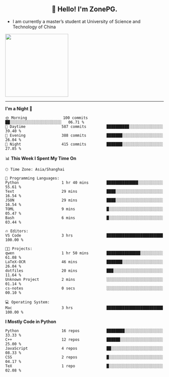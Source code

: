 <h2 align="center">👋 Hello! I'm ZonePG.</h2>

- I am currently a master’s student at University of Science and Technology of China

<img height=200 align="center" src="https://github-readme-stats.vercel.app/api?username=zonepg" />

-------

<!--START_SECTION:waka-->
**I'm a Night 🦉** 

```text
🌞 Morning                100 commits         ██░░░░░░░░░░░░░░░░░░░░░░░   06.71 % 
🌆 Daytime                587 commits         ██████████░░░░░░░░░░░░░░░   39.40 % 
🌃 Evening                388 commits         ███████░░░░░░░░░░░░░░░░░░   26.04 % 
🌙 Night                  415 commits         ███████░░░░░░░░░░░░░░░░░░   27.85 % 
```


📊 **This Week I Spent My Time On** 

```text
🕑︎ Time Zone: Asia/Shanghai

💬 Programming Languages: 
Python                   1 hr 40 mins        ██████████████░░░░░░░░░░░   55.61 % 
Text                     29 mins             ████░░░░░░░░░░░░░░░░░░░░░   16.54 % 
JSON                     29 mins             ████░░░░░░░░░░░░░░░░░░░░░   16.54 % 
TOML                     9 mins              █░░░░░░░░░░░░░░░░░░░░░░░░   05.47 % 
Bash                     6 mins              █░░░░░░░░░░░░░░░░░░░░░░░░   03.44 % 

🔥 Editors: 
VS Code                  3 hrs               █████████████████████████   100.00 % 

🐱‍💻 Projects: 
qwen                     1 hr 50 mins        ███████████████░░░░░░░░░░   61.08 % 
LaTeX-OCR                46 mins             ███████░░░░░░░░░░░░░░░░░░   26.04 % 
dotfiles                 20 mins             ███░░░░░░░░░░░░░░░░░░░░░░   11.64 % 
Unknown Project          2 mins              ░░░░░░░░░░░░░░░░░░░░░░░░░   01.14 % 
cs-notes                 0 secs              ░░░░░░░░░░░░░░░░░░░░░░░░░   00.10 % 

💻 Operating System: 
Mac                      3 hrs               █████████████████████████   100.00 % 
```

**I Mostly Code in Python** 

```text
Python                   16 repos            ████████░░░░░░░░░░░░░░░░░   33.33 % 
C++                      12 repos            ██████░░░░░░░░░░░░░░░░░░░   25.00 % 
JavaScript               4 repos             ██░░░░░░░░░░░░░░░░░░░░░░░   08.33 % 
CSS                      2 repos             █░░░░░░░░░░░░░░░░░░░░░░░░   04.17 % 
TeX                      1 repo              █░░░░░░░░░░░░░░░░░░░░░░░░   02.08 % 
```




<!--END_SECTION:waka-->

